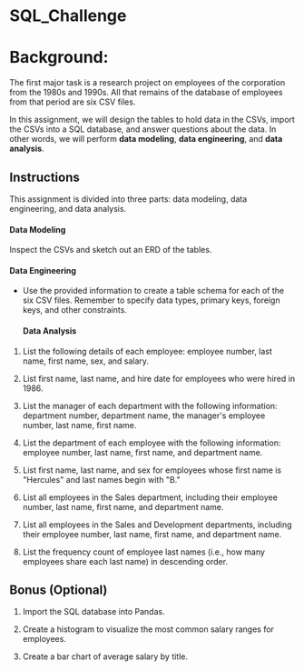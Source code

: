 # SQL_Challenge

# Background:
The first major task is a research project on employees of the corporation from the 1980s and 1990s. All that remains of the database of employees from that period are six CSV files.

In this assignment, we will design the tables to hold data in the CSVs, import the CSVs into a SQL database, and answer questions about the data. In other words, we will perform **data modeling**, **data engineering**, and **data analysis**.

## Instructions

This assignment is divided into three parts: data modeling, data engineering, and data analysis. 

#### Data Modeling

Inspect the CSVs and sketch out an ERD of the tables. 

#### Data Engineering

* Use the provided information to create a table schema for each of the six CSV files. Remember to specify data types, primary keys, foreign keys, and other constraints.

  #### Data Analysis

1. List the following details of each employee: employee number, last name, first name, sex, and salary.

2. List first name, last name, and hire date for employees who were hired in 1986.

3. List the manager of each department with the following information: department number, department name, the manager's employee number, last name, first name.

4. List the department of each employee with the following information: employee number, last name, first name, and department name.

5. List first name, last name, and sex for employees whose first name is "Hercules" and last names begin with "B."

6. List all employees in the Sales department, including their employee number, last name, first name, and department name.

7. List all employees in the Sales and Development departments, including their employee number, last name, first name, and department name.

8. List the frequency count of employee last names (i.e., how many employees share each last name) in descending order.

## Bonus (Optional)


1. Import the SQL database into Pandas. 

 2. Create a histogram to visualize the most common salary ranges for employees.

3. Create a bar chart of average salary by title.

